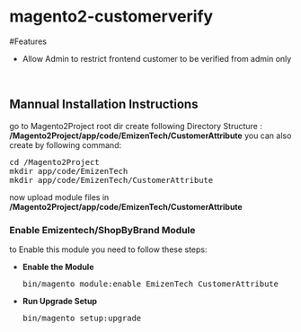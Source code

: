 # magento2-customerverify

#Features
<ul>
<li>Allow Admin to restrict frontend customer to be verified from admin only </li>
</ul>

<br/>
<h2> Mannual Installation Instructions</h2>
go to Magento2Project root dir 
create following Directory Structure :<br/>
<strong>/Magento2Project/app/code/EmizenTech/CustomerAttribute</strong>
you can also create by following command:
<pre>
cd /Magento2Project
mkdir app/code/EmizenTech
mkdir app/code/EmizenTech/CustomerAttribute
</pre>

now upload module files in <strong>/Magento2Project/app/code/EmizenTech/CustomerAttribute</strong>

<h3> Enable Emizentech/ShopByBrand Module</h3>
to Enable this module you need to follow these steps:

<ul>
<li>
<strong>Enable the Module</strong>
<pre>bin/magento module:enable EmizenTech_CustomerAttribute</pre></li>
<li>
<strong>Run Upgrade Setup</strong>
<pre>bin/magento setup:upgrade</pre></li>
</ul>
